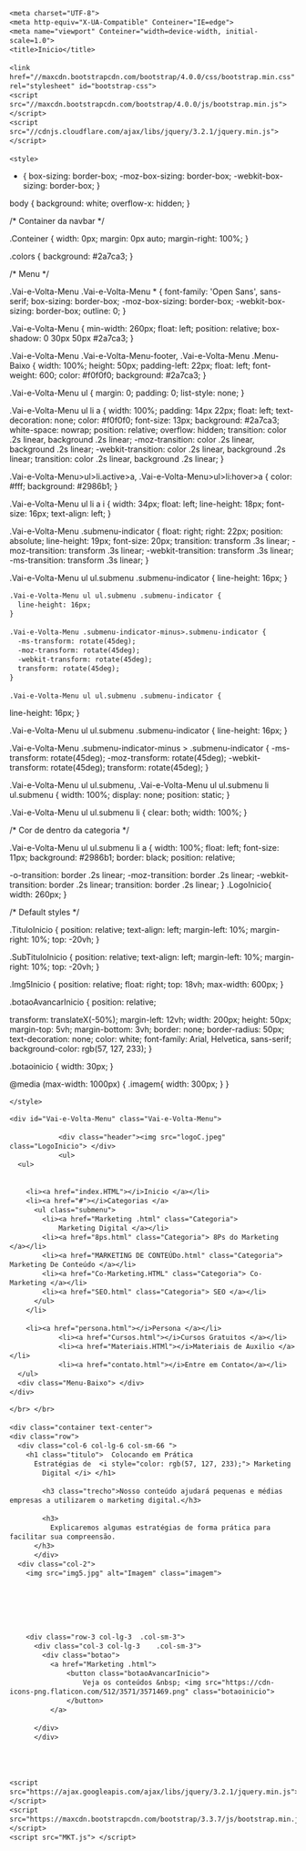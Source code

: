 <!DOCTYPE html>
<html lang="en">
 
  <head>
  
  
    <meta charset="UTF-8">
    <meta http-equiv="X-UA-Compatible" Conteiner="IE=edge">
    <meta name="viewport" Conteiner="width=device-width, initial-scale=1.0">
    <title>Inicio</title>

    <link href="//maxcdn.bootstrapcdn.com/bootstrap/4.0.0/css/bootstrap.min.css" rel="stylesheet" id="bootstrap-css">
    <script src="//maxcdn.bootstrapcdn.com/bootstrap/4.0.0/js/bootstrap.min.js"></script>
    <script src="//cdnjs.cloudflare.com/ajax/libs/jquery/3.2.1/jquery.min.js"></script>

    <style>
 * {
  box-sizing: border-box;
  -moz-box-sizing: border-box;
  -webkit-box-sizing: border-box;
}

body {
  background: white;
  overflow-x: hidden;
}


/* Container da navbar */

.Conteiner {
  width: 0px;
  margin: 0px auto;
  margin-right: 100%;
}

.colors {
  background: #2a7ca3;
}

/* Menu */

.Vai-e-Volta-Menu .Vai-e-Volta-Menu * {
  font-family: 'Open Sans', sans-serif;
  box-sizing: border-box;
  -moz-box-sizing: border-box;
  -webkit-box-sizing: border-box;
  outline: 0;
}

.Vai-e-Volta-Menu {
  min-width: 260px;
  float: left;
  position: relative;
  box-shadow: 0 30px 50px #2a7ca3;
}

.Vai-e-Volta-Menu .Vai-e-Volta-Menu-footer,
.Vai-e-Volta-Menu .Menu-Baixo {
  width: 100%;
  height: 50px;
  padding-left: 22px;
  float: left;
  font-weight: 600;
  color: #f0f0f0;
  background: #2a7ca3;
}

.Vai-e-Volta-Menu ul {
  margin: 0;
  padding: 0;
  list-style: none;
}

.Vai-e-Volta-Menu ul li a {
  width: 100%;
  padding: 14px 22px;
  float: left;
  text-decoration: none;
  color: #f0f0f0;
  font-size: 13px;
  background: #2a7ca3;
  white-space: nowrap;
  position: relative;
  overflow: hidden;
  transition: color .2s linear, background .2s linear;
  -moz-transition: color .2s linear, background .2s linear;
  -webkit-transition: color .2s linear, background .2s linear;
  transition: color .2s linear, background .2s linear;
}

.Vai-e-Volta-Menu>ul>li.active>a,
.Vai-e-Volta-Menu>ul>li:hover>a {
  color: #fff;
  background: #2986b1;
}

.Vai-e-Volta-Menu ul li a i {
  width: 34px;
  float: left;
  line-height: 18px;
  font-size: 16px;
  text-align: left;
}

.Vai-e-Volta-Menu .submenu-indicator {
  float: right;
  right: 22px;
  position: absolute;
  line-height: 19px;
  font-size: 20px;
  transition: transform .3s linear;
  -moz-transition: transform .3s linear;
  -webkit-transition: transform .3s linear;
  -ms-transition: transform .3s linear;
}

.Vai-e-Volta-Menu ul ul.submenu .submenu-indicator {
  line-height: 16px;
}

    .Vai-e-Volta-Menu ul ul.submenu .submenu-indicator {
      line-height: 16px;
    }

    .Vai-e-Volta-Menu .submenu-indicator-minus>.submenu-indicator {
      -ms-transform: rotate(45deg);
      -moz-transform: rotate(45deg);
      -webkit-transform: rotate(45deg);
      transform: rotate(45deg);
    }

    .Vai-e-Volta-Menu ul ul.submenu .submenu-indicator {
  line-height: 16px;
}

.Vai-e-Volta-Menu ul ul.submenu .submenu-indicator {
  line-height: 16px;
}

.Vai-e-Volta-Menu .submenu-indicator-minus > .submenu-indicator {
  -ms-transform: rotate(45deg);
  -moz-transform: rotate(45deg);
  -webkit-transform: rotate(45deg);
  transform: rotate(45deg);
}

.Vai-e-Volta-Menu ul ul.submenu,
.Vai-e-Volta-Menu ul ul.submenu li ul.submenu {
  width: 100%;
  display: none;
  position: static;
}

.Vai-e-Volta-Menu ul ul.submenu li {
  clear: both;
  width: 100%;
}

/* Cor de dentro da categoria */

.Vai-e-Volta-Menu ul ul.submenu li a {
  width: 100%;
  float: left;
  font-size: 11px;
  background: #2986b1;
  border: black;
  position: relative;

  -o-transition: border .2s linear;
  -moz-transition: border .2s linear;
  -webkit-transition: border .2s linear;
  transition: border .2s linear;
}
.LogoInicio{
    width: 260px;
  }

/* Default styles */

.TituloInicio {
  position: relative;
  text-align: left;
  margin-left: 10%;
  margin-right: 10%;
  top: -20vh;
}

.SubTituloInicio {
  position: relative;
  text-align: left;
  margin-left: 10%;
  margin-right: 10%;
  top: -20vh;
}

.Img5Inicio {
  position: relative;
  float: right;
  top: 18vh;
  max-width: 600px;
}

.botaoAvancarInicio {
  position: relative;

  transform: translateX(-50%);
 margin-left: 12vh;
  width: 200px;
  height: 50px;
  margin-top: 5vh;
  margin-bottom: 3vh;
  border: none;
  border-radius: 50px;
  text-decoration: none;
  color: white;
  font-family: Arial, Helvetica, sans-serif;
  background-color: rgb(57, 127, 233);
}

.botaoinicio {
  width: 30px;
}




@media (max-width: 1000px) {
.imagem{
    width: 300px;
}
}
  
 
    
     
    </style>




</head>

<body>
  <body>
    <!--   Codigo tabela canto -->
  <div class="Conteiner">

    <div id="Vai-e-Volta-Menu" class="Vai-e-Volta-Menu">

				<div class="header"><img src="logoC.jpeg" class="LogoInicio"> </div>
				<ul>
      <ul>
     
        
        <li><a href="index.HTML"></i>Inicio </a></li>
        <li><a href="#"></i>Categorias </a>
          <ul class="submenu">
            <li><a href="Marketing .html" class="Categoria">
                Marketing Digital </a></li>
            <li><a href="8ps.html" class="Categoria"> 8Ps do Marketing </a></li>
            <li><a href="MARKETING DE CONTEÚDo.html" class="Categoria"> Marketing De Conteúdo </a></li>
            <li><a href="Co-Marketing.HTML" class="Categoria"> Co-Marketing </a></li>
            <li><a href="SEO.html" class="Categoria"> SEO </a></li>
          </ul>
        </li>

        <li><a href="persona.html"></i>Persona </a></li>
                <li><a href="Cursos.html"></i>Cursos Gratuitos </a></li>
                <li><a href="Materiais.HTMl"></i>Materiais de Auxilio </a></li>
                <li><a href="contato.html"></i>Entre em Contato</a></li>
      </ul>
      <div class="Menu-Baixo"> </div>
    </div>
  </div>

  
   




    
    </br> </br>

    <div class="container text-center">
    <div class="row">
      <div class="col-6 col-lg-6 col-sm-66 ">
        <h1 class="titulo">  Colocando em Prática
          Estratégias de  <i style="color: rgb(57, 127, 233);"> Marketing
            Digital </i> </h1>

            <h3 class="trecho">Nosso conteúdo ajudará pequenas e médias empresas a utilizarem o marketing digital.</h3>
          
            <h3>
              Explicaremos algumas estratégias de forma prática para facilitar sua compreensão.
          </h3>
          </div>
      <div class="col-2">
        <img src="img5.jpg" alt="Imagem" class="imagem">
      



  

        <div class="row-3 col-lg-3 	.col-sm-3">
          <div class="col-3 col-lg-3  	.col-sm-3">
            <div class="botao">
              <a href="Marketing .html">
                  <button class="botaoAvancarInicio">
                      Veja os conteúdos &nbsp; <img src="https://cdn-icons-png.flaticon.com/512/3571/3571469.png" class="botaoinicio">
                  </button>
              </a>
      
          </div>
          </div>
        



    <script src="https://ajax.googleapis.com/ajax/libs/jquery/3.2.1/jquery.min.js"></script>
    <script src="https://maxcdn.bootstrapcdn.com/bootstrap/3.3.7/js/bootstrap.min.js"></script>
    <script src="MKT.js"> </script>




</body>

</html>
